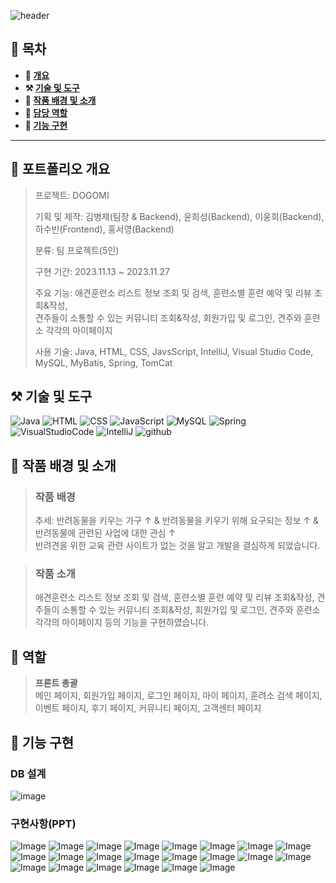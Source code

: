 ![header](https://capsule-render.vercel.app/api?type=waving&color=cd9d67&height=200&section=header&text=DOGOMI&fontSize=70)

## **📖 목차**

<b>
  
- 📝 [개요](#-포트폴리오-개요)
- ⚒️ [기술 및 도구](#%EF%B8%8F-기술-및-도구)
- 📃 [작품 배경 및 소개](#-작품-배경-및-소개)
- 🐣 [담당 역할](#-역할)
- 🔎 [기능 구현](#-기능-구현)
</b>

---

## **📝 포트폴리오 개요**

> 프로젝트: DOGOMI
>
> 기획 및 제작: 김병제(팀장 & Backend), 윤희성(Backend), 이웅희(Backend), 하수빈(Frontend), 홍서영(Backend)
>
> 분류: 팀 프로젝트(5인)
>
> 구현 기간: 2023.11.13 ~ 2023.11.27
>  
> 주요 기능: 애견훈련소 리스트 정보 조회 및 검색, 훈련소별 훈련 예약 및 리뷰 조회&작성,<br>견주들이 소통할 수 있는 커뮤니티 조회&작성, 회원가입 및 로그인, 견주와 훈련소 각각의 마이페이지
>
> 사용 기술: Java, HTML, CSS, JavsScript, IntelliJ, Visual Studio Code, MySQL, MyBatis, Spring, TomCat

## **⚒️ 기술 및 도구**
![Java](https://img.shields.io/badge/Java-ED8B00?style=for-the-badge&logo=openjdk&logoColor=white) ![HTML](https://img.shields.io/badge/HTML5-E34F26?style=for-the-badge&logo=html5&logoColor=white) ![CSS](https://img.shields.io/badge/CSS3-1572B6?style=for-the-badge&logo=css3&logoColor=white) ![JavaScript](https://img.shields.io/badge/JavaScript-F7DF1E?style=for-the-badge&logo=JavaScript&logoColor=white) ![MySQL](https://img.shields.io/badge/MySQL-00000F?style=for-the-badge&logo=mysql&logoColor=white) ![Spring](https://img.shields.io/badge/Spring-6DB33F?style=for-the-badge&logo=spring&logoColor=white) ![VisualStudioCode](https://img.shields.io/badge/Visual_Studio_Code-0078D4?style=for-the-badge&logo=visual%20studio%20code&logoColor=white) ![IntelliJ](https://img.shields.io/badge/IntelliJ_IDEA-000000.svg?style=for-the-badge&logo=intellij-idea&logoColor=white) ![github](https://img.shields.io/badge/GitHub-100000?style=for-the-badge&logo=github&logoColor=white)

## **📃 작품 배경 및 소개**
> ### 작품 배경
> 
> 추세: 반려동물을 키우는 가구 ↑ & 반려동물을 키우기 위해 요구되는 정보 ↑ & 반려동물에 관련된 사업에 대한 관심 ↑<br>
> 반려견을 위한 교육 관련 사이트가 없는 것을 알고 개발을 결심하게 되었습니다.

> ### 작품 소개
> 
>  애견훈련소 리스트 정보 조회 및 검색, 훈련소별 훈련 예약 및 리뷰 조회&작성, 견주들이 소통할 수 있는 커뮤니티 조회&작성, 회원가입 및 로그인, 견주와 훈련소 각각의 마이페이지 등의 기능을 구현하였습니다.


## **🐣 역할**
>
> **프론트 총괄**<br>
> 메인 페이지, 회원가입 페이지, 로그인 페이지, 마이 페이지, 훈려소 검색 페이지, 이벤트 페이지, 후기 페이지, 커뮤니티 페이지, 고객센터 페이지

## **🔎 기능 구현**
### **DB 설계**
![image](https://github.com/dellogo/DOGOMI/assets/93125060/a224b650-4a46-4206-a40e-0c42d3fb4511)

### **구현사항(PPT)**
![Image](https://github.com/user-attachments/assets/a2b690af-e45a-4afe-a315-0bcaa3751d8f)
![Image](https://github.com/user-attachments/assets/fbd8fbce-5714-4096-898e-240f29a8d5de)
![Image](https://github.com/user-attachments/assets/aa8c4abf-ed48-48f2-9fee-640f098c5a28)
![Image](https://github.com/user-attachments/assets/034fd17e-972a-4e80-96a7-82c10c9de884)
![Image](https://github.com/user-attachments/assets/8c9d47d5-4d4d-4b97-b933-a5195788deb4)
![Image](https://github.com/user-attachments/assets/c07add19-d2a0-4b57-ab9b-f80032dd45d6)
![Image](https://github.com/user-attachments/assets/7ce42fb2-32f9-4760-8787-559d9784edec)
![Image](https://github.com/user-attachments/assets/aa9a1cdd-e880-4002-be45-3f17d6be3133)
![Image](https://github.com/user-attachments/assets/7847eb39-561f-4b75-9103-d41b113aa7f0)
![Image](https://github.com/user-attachments/assets/a9806033-d49c-42e7-9dca-eee34bf38fe2)
![Image](https://github.com/user-attachments/assets/018d4304-5041-4716-8579-3167cb783d0a)
![Image](https://github.com/user-attachments/assets/5cdc484a-841a-4409-8c82-1d0e58b36b3a)
![Image](https://github.com/user-attachments/assets/71004058-8f9a-482a-95fe-de13647f62af)
![Image](https://github.com/user-attachments/assets/0c570085-5251-4f7e-b687-aecc29bf5aa8)
![Image](https://github.com/user-attachments/assets/176a92c2-b65b-45ae-944e-81e80513ff5a)
![Image](https://github.com/user-attachments/assets/1f5459ff-085c-4375-b66e-1a39e9ccd826)
![Image](https://github.com/user-attachments/assets/16b6b1f5-3f65-42a9-b4ad-6a8812b300be)
![Image](https://github.com/user-attachments/assets/b8b18211-96d6-4d6e-927f-7617987f95f9)
![Image](https://github.com/user-attachments/assets/0de24b5c-fe8a-471a-a66a-fca20ddf83ce)
![Image](https://github.com/user-attachments/assets/e0130b66-cba4-492c-bac9-c538b32765e0)
![Image](https://github.com/user-attachments/assets/39c519e0-caf2-4338-88bb-edfa040f9927)
![Image](https://github.com/user-attachments/assets/d211bf8d-421e-4376-b90f-aae622f8c072)

